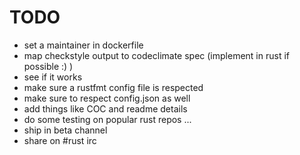 # TODO

- set a maintainer in dockerfile
- map checkstyle output to codeclimate spec (implement in rust if possible :) )
- see if it works
- make sure a rustfmt config file is respected
- make sure to respect config.json as well
- add things like COC and readme details
- do some testing on popular rust repos ...
- ship in beta channel
- share on #rust irc
